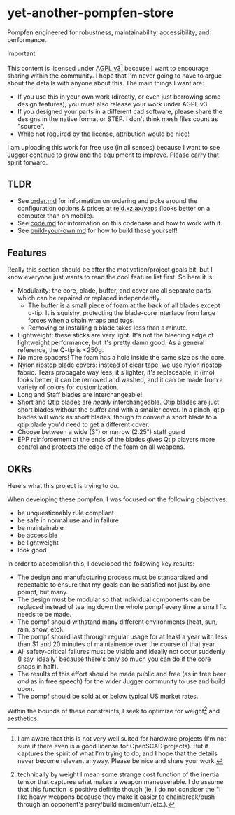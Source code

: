 # yet-another-pompfen-store

Pompfen engineered for robustness, maintainability, accessibility, and performance.

> [!IMPORTANT]
> This content is licensed under [AGPL v3](LICENSE)[^1] because I want to encourage sharing within the community.
> I hope that I'm never going to have to argue about the details with anyone about this. The main things I want are:
>  - If you use this in your own work (directly, or even just borrowing some design features), you must also release your work under AGPL v3. 
>  - If you designed your parts in a different cad software, please share the designs in the native format or STEP. I don't think mesh files count as "source".
>  - While not required by the license, attribution would be nice!  
> 
> I am uploading this work for free use (in all senses) because I want to see Jugger continue to grow and the equipment to improve. Please carry that spirit forward.

## TLDR

- See [order.md](docs/order.md) for information on ordering and poke around the configuration options & prices at [reid.xz.ax/yaps](reid.xz.ax/yaps) (looks better on a computer than on mobile).
- See [code.md](docs/code.md) for information on this codebase and how to work with it.
- See [build-your-own.md](docs/build-your-own.md) for how to build these yourself!

## Features

Really this section should be after the motivation/project goals bit, but I know everyone just wants to read the cool feature list first. So here it is:

- Modularity: the core, blade, buffer, and cover are all separate parts which can be repaired or replaced independently.
  - The buffer is a small piece of foam at the back of all blades except q-tip. It is squishy, protecting the blade-core interface from large forces when a chain wraps and tugs.
  - Removing or installing a blade takes less than a minute.
- Lightweight: these sticks are very light. It's not the bleeding edge of lightweight performance, but it's pretty damn good. As a general reference, the Q-tip is <250g.
- No more spacers! The foam has a hole inside the same size as the core.
- Nylon ripstop blade covers: instead of clear tape, we use nylon ripstop fabric. Tears propagate way less, it's lighter, it's replaceable, it (imo) looks better, it can be removed and washed, and it can be made from a variety of colors for customization.
- Long and Staff blades are interchangeable!
- Short and Qtip blades are *nearly* interchangeable. Qtip blades are just short blades without the buffer and with a smaller cover. In a pinch, qtip blades will work as short blades, though to convert a short blade to a qtip blade you'd need to get a different cover.
- Choose between a wide (3") or narrow (2.25") staff guard
- EPP reinforcement at the ends of the blades gives Qtip players more control and protects the edge of the foam on all weapons.


## OKRs

Here's what this project is trying to do.

When developing these pompfen, I was focused on the following objectives:
- be unquestionably rule compliant
- be safe in normal use and in failure
- be maintainable
- be accessible
- be lightweight
- look good

In order to accomplish this, I developed the following key results:
- The design and manufacturing process must be standardized and repeatable to ensure that my goals can be satisfied not just by one pompf, but many.
- The design must be modular so that individual components can be replaced instead of tearing down the whole pompf every time a small fix needs to be made.
- The pompf should withstand many different environments (heat, sun, rain, snow, etc).
- The pompf should last through regular usage for at least a year with less than $1 and 20 minutes of maintainence over the course of that year.
- All safety-critical failures must be visible and ideally not occur suddenly (I say 'ideally' because there's only so much you can do if the core snaps in half).
- The results of this effort should be made public and free (as in free beer *and* as in free speech) for the wider Jugger community to use and build upon.
- The pompf should be sold at or below typical US market rates.

Within the bounds of these constraints, I seek to optimize for weight[^2] and aesthetics.


[^1]: I am aware that this is not very well suited for hardware projects (I'm not sure if there even is a good license for OpenSCAD projects). But it captures the spirit of what I'm trying to do, and I hope that the details never become relevant anyway. Please be nice and share your work.

[^2]: technically by weight I mean some strange cost function of the inertia tensor that captures what makes a weapon maneuverable. I do assume that this function is positive definite though (ie, I do not consider the "I like heavy weapons because they make it easier to chainbreak/push through an opponent's parry/build momentum/etc.).